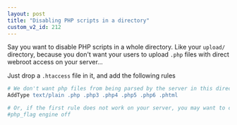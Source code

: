 ```yaml
---
layout: post
title: "Disabling PHP scripts in a directory"
custom_v2_id: 212
---
```


Say you want to disable PHP scripts in a whole directory. Like your `upload/`
directory, because you don't want your users to upload `.php` files with
direct webroot access on your server...

Just drop a `.htaccess` file in it, and add the following rules

    
```apache
# We don't want php files from being parsed by the server in this directory, so we will return them as plain text  
AddType text/plain .php .php3 .php4 .php5 .php6 .phtml  

# Or, if the first rule does not work on your server, you may want to completely turn off PHP  
#php_flag engine off  
```
